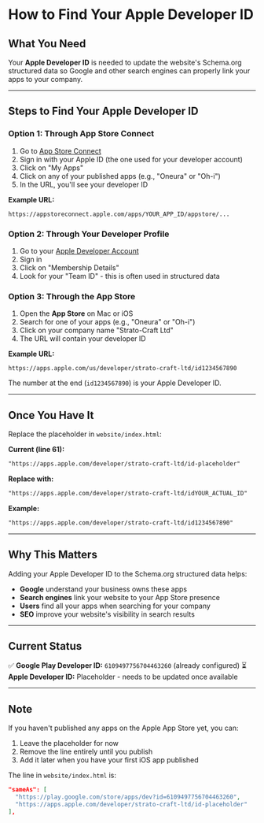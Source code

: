 # How to Find Your Apple Developer ID

## What You Need

Your **Apple Developer ID** is needed to update the website's Schema.org structured data so Google and other search engines can properly link your apps to your company.

---

## Steps to Find Your Apple Developer ID

### Option 1: Through App Store Connect

1. Go to [App Store Connect](https://appstoreconnect.apple.com/)
2. Sign in with your Apple ID (the one used for your developer account)
3. Click on "My Apps"
4. Click on any of your published apps (e.g., "Oneura" or "Oh-i")
5. In the URL, you'll see your developer ID

**Example URL:**
```
https://appstoreconnect.apple.com/apps/YOUR_APP_ID/appstore/...
```

### Option 2: Through Your Developer Profile

1. Go to your [Apple Developer Account](https://developer.apple.com/account/)
2. Sign in
3. Click on "Membership Details"
4. Look for your "Team ID" - this is often used in structured data

### Option 3: Through the App Store

1. Open the **App Store** on Mac or iOS
2. Search for one of your apps (e.g., "Oneura" or "Oh-i")
3. Click on your company name "Strato-Craft Ltd"
4. The URL will contain your developer ID

**Example URL:**
```
https://apps.apple.com/us/developer/strato-craft-ltd/id1234567890
```

The number at the end (`id1234567890`) is your Apple Developer ID.

---

## Once You Have It

Replace the placeholder in `website/index.html`:

**Current (line 61):**
```html
"https://apps.apple.com/developer/strato-craft-ltd/id-placeholder"
```

**Replace with:**
```html
"https://apps.apple.com/developer/strato-craft-ltd/idYOUR_ACTUAL_ID"
```

**Example:**
```html
"https://apps.apple.com/developer/strato-craft-ltd/id1234567890"
```

---

## Why This Matters

Adding your Apple Developer ID to the Schema.org structured data helps:
- **Google** understand your business owns these apps
- **Search engines** link your website to your App Store presence
- **Users** find all your apps when searching for your company
- **SEO** improve your website's visibility in search results

---

## Current Status

✅ **Google Play Developer ID:** `6109497756704463260` (already configured)
⏳ **Apple Developer ID:** Placeholder - needs to be updated once available

---

## Note

If you haven't published any apps on the Apple App Store yet, you can:
1. Leave the placeholder for now
2. Remove the line entirely until you publish
3. Add it later when you have your first iOS app published

The line in `website/index.html` is:
```json
"sameAs": [
  "https://play.google.com/store/apps/dev?id=6109497756704463260",
  "https://apps.apple.com/developer/strato-craft-ltd/id-placeholder"
],
```



